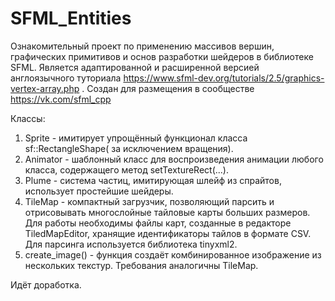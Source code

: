 # SFML_Entities
Ознакомительный проект по применению массивов вершин, графических примитивов и основ разработки шейдеров в библиотеке SFML.
Является адаптированной и расширенной версией англоязычного туториала https://www.sfml-dev.org/tutorials/2.5/graphics-vertex-array.php .
Создан для размещения в сообществе https://vk.com/sfml_cpp

Классы:
1. Sprite   - имитирует упрощённый функционал класса sf::RectangleShape( за исключением вращения).
2. Animator - шаблонный класс для воспроизведения анимации любого класса, содержащего метод setTextureRect(...).
3. Plume    - система частиц, имитирующая шлейф из спрайтов, использует простейшие шейдеры.
4. TileMap  - компактный загрузчик, позволяющий парсить и отрисовывать многослойные тайловые карты больших размеров. 
   Для работы необходимы файлы карт, созданные в редакторе TiledMapEditor, хранящие идентификаторы тайлов в формате CSV.
   Для парсинга используется библиотека tinyxml2.
5. create_image() - функция создаёт комбинированное изображение из нескольких текстур. Требования аналогичны TileMap.
   
Идёт доработка.
